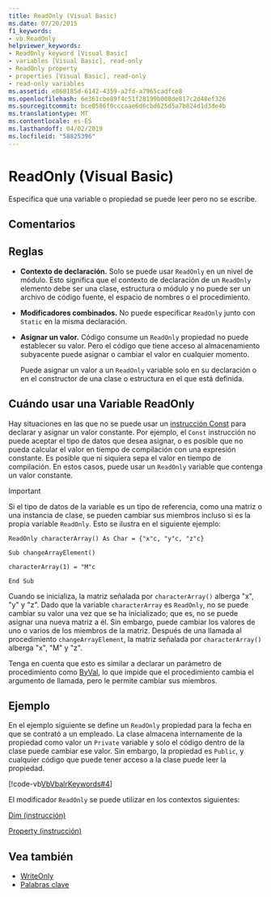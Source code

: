 ```yaml
---
title: ReadOnly (Visual Basic)
ms.date: 07/20/2015
f1_keywords:
- vb.ReadOnly
helpviewer_keywords:
- ReadOnly keyword [Visual Basic]
- variables [Visual Basic], read-only
- ReadOnly property
- properties [Visual Basic], read-only
- read-only variables
ms.assetid: e868185d-6142-4359-a2fd-a7965cadfce8
ms.openlocfilehash: 6e361cbe89f4c51f28199b008de817c2d48ef326
ms.sourcegitcommit: bce0586f0cccaae6d6cbd625d5a7b824d1d3de4b
ms.translationtype: MT
ms.contentlocale: es-ES
ms.lasthandoff: 04/02/2019
ms.locfileid: "58825396"
---
```

# <a name="readonly-visual-basic"></a>ReadOnly (Visual Basic)
Especifica que una variable o propiedad se puede leer pero no se escribe.  
  
## <a name="remarks"></a>Comentarios  
  
## <a name="rules"></a>Reglas  
  
-   **Contexto de declaración.** Solo se puede usar `ReadOnly` en un nivel de módulo. Esto significa que el contexto de declaración de un `ReadOnly` elemento debe ser una clase, estructura o módulo y no puede ser un archivo de código fuente, el espacio de nombres o el procedimiento.  
  
-   **Modificadores combinados.** No puede especificar `ReadOnly` junto con `Static` en la misma declaración.  
  
-   **Asignar un valor.** Código consume un `ReadOnly` propiedad no puede establecer su valor. Pero el código que tiene acceso al almacenamiento subyacente puede asignar o cambiar el valor en cualquier momento.  
  
     Puede asignar un valor a un `ReadOnly` variable solo en su declaración o en el constructor de una clase o estructura en el que está definida.  
  
## <a name="when-to-use-a-readonly-variable"></a>Cuándo usar una Variable ReadOnly  
 Hay situaciones en las que no se puede usar un [instrucción Const](../../../visual-basic/language-reference/statements/const-statement.md) para declarar y asignar un valor constante. Por ejemplo, el `Const` instrucción no puede aceptar el tipo de datos que desea asignar, o es posible que no pueda calcular el valor en tiempo de compilación con una expresión constante. Es posible que ni siquiera sepa el valor en tiempo de compilación. En estos casos, puede usar un `ReadOnly` variable que contenga un valor constante.  
  
> [!IMPORTANT]
>  Si el tipo de datos de la variable es un tipo de referencia, como una matriz o una instancia de clase, se pueden cambiar sus miembros incluso si es la propia variable `ReadOnly`. Esto se ilustra en el siguiente ejemplo:  
  
 `ReadOnly characterArray() As Char = {"x"c, "y"c, "z"c}`  
  
 `Sub changeArrayElement()`  
  
 `characterArray(1) = "M"c`  
  
 `End Sub`  
  
 Cuando se inicializa, la matriz señalada por `characterArray()` alberga "x", "y" y "z". Dado que la variable `characterArray` es `ReadOnly`, no se puede cambiar su valor una vez que se ha inicializado; que es, no se puede asignar una nueva matriz a él. Sin embargo, puede cambiar los valores de uno o varios de los miembros de la matriz. Después de una llamada al procedimiento `changeArrayElement`, la matriz señalada por `characterArray()` alberga "x", "M" y "z".  
  
 Tenga en cuenta que esto es similar a declarar un parámetro de procedimiento como [ByVal](../../../visual-basic/language-reference/modifiers/byval.md), lo que impide que el procedimiento cambia el argumento de llamada, pero le permite cambiar sus miembros.  
  
## <a name="example"></a>Ejemplo  
 En el ejemplo siguiente se define un `ReadOnly` propiedad para la fecha en que se contrató a un empleado. La clase almacena internamente de la propiedad como valor un `Private` variable y solo el código dentro de la clase puede cambiar ese valor. Sin embargo, la propiedad es `Public`, y cualquier código que puede tener acceso a la clase puede leer la propiedad.  
  
 [!code-vb[VbVbalrKeywords#4](~/samples/snippets/visualbasic/VS_Snippets_VBCSharp/VbVbalrKeywords/VB/Class1.vb#4)]  
  
 El modificador `ReadOnly` se puede utilizar en los contextos siguientes:  
  
 [Dim (instrucción)](../../../visual-basic/language-reference/statements/dim-statement.md)  
  
 [Property (instrucción)](../../../visual-basic/language-reference/statements/property-statement.md)  
  
## <a name="see-also"></a>Vea también

- [WriteOnly](../../../visual-basic/language-reference/modifiers/writeonly.md)
- [Palabras clave](../../../visual-basic/language-reference/keywords/index.md)
